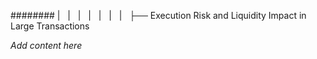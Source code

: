 ######## |   |   |   |   |   |   |   ├── Execution Risk and Liquidity Impact in Large Transactions

*Add content here*